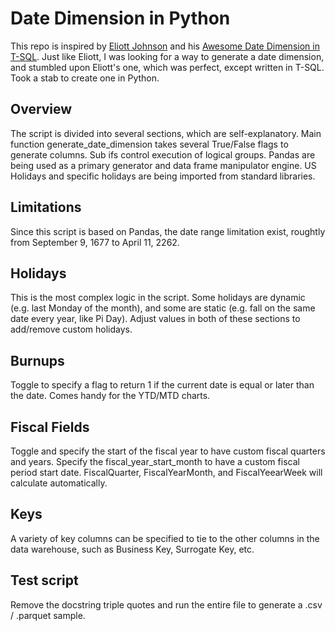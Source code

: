 
# Date Dimension in Python

This repo is inspired by [Eliott Johnson](https://github.com/elliott-with-the-longest-name-on-github) and his [Awesome Date Dimension in T-SQL](https://github.com/elliott-with-the-longest-name-on-github/awesome-date-dimension). Just like Eliott, I was looking for a way to generate a date dimension, and stumbled upon Eliott's one, which was perfect, except written in T-SQL. Took a stab to create one in Python.

## Overview
The script is divided into several sections, which are self-explanatory. Main function generate_date_dimension takes several True/False flags to generate columns. Sub ifs control execution of logical groups. Pandas are being used as a primary generator and data frame manipulator engine. US Holidays and specific holidays are being imported from standard libraries.

## Limitations
Since this script is based on Pandas, the date range limitation exist, roughtly from September 9, 1677 to April 11, 2262.

## Holidays
This is the most complex logic in the script. Some holidays are dynamic (e.g. last Monday of the month), and some are static (e.g. fall on the same date every year, like Pi Day). Adjust values in both of these sections to add/remove custom holidays.

## Burnups
Toggle to specify a flag to return 1 if the current date is equal or later than the date. Comes handy for the YTD/MTD charts.

## Fiscal Fields
Toggle and specify the start of the fiscal year to have custom fiscal quarters and years. Specify the fiscal_year_start_month to have a custom fiscal period start date. FiscalQuarter, FiscalYearMonth, and FiscalYeearWeek will calculate automatically.

## Keys
A variety of key columns can be specified to tie to the other columns in the data warehouse, such as Business Key, Surrogate Key, etc.

## Test script
Remove the docstring triple quotes and run the entire file to generate a .csv / .parquet sample.

